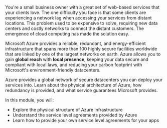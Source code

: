 You're a small business owner with a great set of web-based services that your clients love. The one difficulty you face is that some clients are experiencing a network lag when accessing your services from distant locations. This problem used to be expensive to solve, requiring new data centers and costly networks to connect the distant customers. The emergence of cloud computing has made the solution easy. 

Microsoft Azure provides a reliable, redundant, and energy-efficient infrastructure that spans more than 100 highly secure facilities worldwide that are linked by one of the largest networks on earth. Azure allows you to gain **global reach** with **local presence**, keeping your data secure and compliant with local laws, and reducing your carbon footprint with Microsoft's environment-friendly datacenters.

Azure provides a global network of secure datacenters you can deploy your services into. Learn about the physical architecture of Azure, how redundancy is provided, and what service guarantees Microsoft provides.

In this module, you will:

- Explore the physical structure of Azure infrastructure
- Understand the service level agreements provided by Azure
- Learn how to provide your own service level agreements for your apps